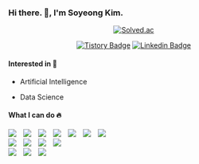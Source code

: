 ### Hi there. 👋, I'm Soyeong Kim.
<!--
**kimsoyeong/kimsoyeong** is a ✨ _special_ ✨ repository because its `README.md` (this file) appears on your GitHub profile.

Here are some ideas to get you started:

- 🔭 I’m currently working on ...
- 🌱 I’m currently learning ...
- 👯 I’m looking to collaborate on ...
- 🤔 I’m looking for help with ...
- 💬 Ask me about ...
- 📫 How to reach me: ...
- 😄 Pronouns: ...
-->

<div align=center>
  
<!-- Message SVG --> 
<!-- <img src="https://github.com/kimsoyeong/kimsoyeong/blob/main/message.svg" width="50%" > --> 

<!-- Solved.ac profile -->
  [![Solved.ac](http://mazassumnida.wtf/api/mini/generate_badge?boj=thdud4869)](https://solved.ac/thdud4869)
<!-- Blog Bages -->
  [![Tistory Badge](http://img.shields.io/badge/-Tistory-white?style=flat&link=https://soso-cod3v.tistory.com/)](https://soso-cod3v.tistory.com/)
  [![Linkedin Badge](https://img.shields.io/badge/-LinkedIn-blue?style=flat&logo=Linkedin&logoColor=white&link=https://www.linkedin.com/in/soyeong-kim/)](https://www.linkedin.com/in/soyeong-kim/) 
   <!-- [![Github Blog Badge](http://img.shields.io/badge/-Blog-black?style=flat&logo=github&link=https://kimsoyeong.github.io/)](https://kimsoyeong.github.io/) -->
  
</div>
 

<!-- Stats -->

<!-- [![Soyeong's github stats](https://github-readme-stats.vercel.app/api?username=kimsoyeong)](https://github.com/anuraghazra/github-readme-stats) -->

<!-- [![Soyeong's github stats](https://github-readme-stats.vercel.app/api/top-langs/?username=kimsoyeong&show_icons=true&hide_border=false&title_color=000000&icon_color=7e66b6&layout=compact)](https://github.com/kimsoyeong) -->

<h4>Interested in 📕</h4>

- Artificial Intelligence

- Data Science


<div>
  <h4>What I can do 🔥</h4>
  
  <div>
    <img src="https://img.shields.io/badge/Python-377fab?style=flat&logo=python&logoColor=white" style="height : auto;margin-right : 10px;">
    <img src="https://img.shields.io/badge/Java-white?style=flat&logo=java&logoColor=red" style="height : auto;margin-right : 10px;">  
    <img src="https://img.shields.io/badge/Javascript-efd81d?style=flat&logo=javascript&logoColor=black" style="height : auto;margin-right : 10px;">
    <img src="https://img.shields.io/badge/Kotlin-7872e3?style=flat&logo=kotlin&logoColor=white" style="height : auto;margin-right : 10px;">
    <img src="https://img.shields.io/badge/Typescript-007acc?style=flat&logo=typescript&logoColor=white" style="height : auto;margin-right : 10px;">
    <img src="https://img.shields.io/badge/c++-00599C?style=flat&logo=cplusplus&logoColor=white" style="height : auto;margin-right : 10px;">
    <img src="https://img.shields.io/badge/MySQL-navy?style=flat&logo=MySQL&logoColor=white" style="height : auto;margin-right : 10px;">
  </div>
  <div>
    <img src="https://img.shields.io/badge/React-61DAFB?style=flat&logo=react&logoColor=black" style="height : auto; margin-right : 10px;">
    <img src="https://img.shields.io/badge/React_Native-61DAFB?style=flat&logo=react&logoColor=black" style="height : auto; margin-right : 10px;">
    <img src="https://img.shields.io/badge/Node.js-339933?style=flat&logo=Node.js&logoColor=white" style="height : auto;margin-right : 10px;">
    <img src="https://img.shields.io/badge/Express-white?style=flat&logo=Express&logoColor=black" style="height : auto;margin-right : 10px;">
<!--     <img src="https://img.shields.io/badge/mongoDB-4ea94b?style=flat&logo=MongoDB&logoColor=white" style="height : auto;margin-right : 10px;"> -->
  </div>
  
  <div>
    <img src="https://img.shields.io/badge/ubuntu-E95420?style=flat&logo=ubuntu&logoColor=white" style="height : auto;margin-right : 10px;">
    <img src="https://img.shields.io/badge/Android-white?style=flat&logo=android&logoColor=3ddc84" style="height : auto;margin-right : 10px;">  
    <img src="https://img.shields.io/badge/Firebase-000?style=flat&logo=Firebase&logoColor=FFCA28" style="height : auto;margin-right : 10px;">  
  </div>
  
<div>
